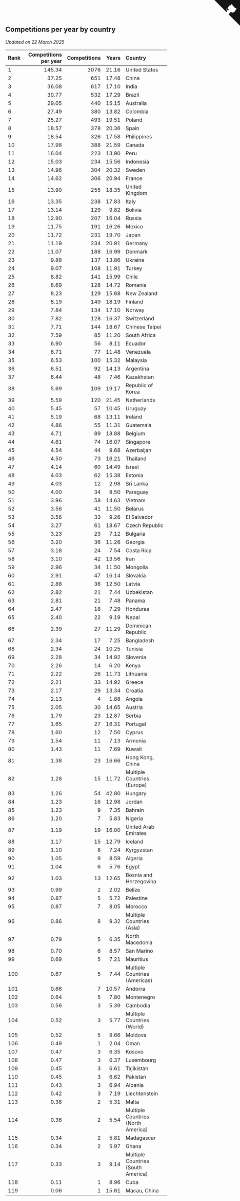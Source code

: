 ## Competitions per year by country

*Updated on 22 March 2025*

| Rank | Competitions per year | Competitions | Years | Country |
| :--- | ---: | ---: | ---: | :--- |
| 1 | 145.34 | 3076 | 21.16 | United States |
| 2 | 37.25 | 651 | 17.48 | China |
| 3 | 36.08 | 617 | 17.10 | India |
| 4 | 30.77 | 532 | 17.29 | Brazil |
| 5 | 29.05 | 440 | 15.15 | Australia |
| 6 | 27.49 | 380 | 13.82 | Colombia |
| 7 | 25.27 | 493 | 19.51 | Poland |
| 8 | 18.57 | 378 | 20.36 | Spain |
| 9 | 18.54 | 326 | 17.58 | Philippines |
| 10 | 17.98 | 388 | 21.59 | Canada |
| 11 | 16.04 | 223 | 13.90 | Peru |
| 12 | 15.03 | 234 | 15.56 | Indonesia |
| 13 | 14.96 | 304 | 20.32 | Sweden |
| 14 | 14.62 | 306 | 20.94 | France |
| 15 | 13.90 | 255 | 18.35 | United Kingdom |
| 16 | 13.35 | 238 | 17.83 | Italy |
| 17 | 13.14 | 129 | 9.82 | Bolivia |
| 18 | 12.90 | 207 | 16.04 | Russia |
| 19 | 11.75 | 191 | 16.26 | Mexico |
| 20 | 11.72 | 231 | 19.70 | Japan |
| 21 | 11.19 | 234 | 20.91 | Germany |
| 22 | 11.07 | 188 | 16.99 | Denmark |
| 23 | 9.88 | 137 | 13.86 | Ukraine |
| 24 | 9.07 | 108 | 11.91 | Turkey |
| 25 | 8.82 | 141 | 15.99 | Chile |
| 26 | 8.69 | 128 | 14.72 | Romania |
| 27 | 8.23 | 129 | 15.68 | New Zealand |
| 28 | 8.19 | 149 | 18.19 | Finland |
| 29 | 7.84 | 134 | 17.10 | Norway |
| 30 | 7.82 | 128 | 16.37 | Switzerland |
| 31 | 7.71 | 144 | 18.67 | Chinese Taipei |
| 32 | 7.59 | 85 | 11.20 | South Africa |
| 33 | 6.90 | 56 | 8.11 | Ecuador |
| 34 | 6.71 | 77 | 11.48 | Venezuela |
| 35 | 6.53 | 100 | 15.32 | Malaysia |
| 36 | 6.51 | 92 | 14.13 | Argentina |
| 37 | 6.44 | 48 | 7.46 | Kazakhstan |
| 38 | 5.69 | 109 | 19.17 | Republic of Korea |
| 39 | 5.59 | 120 | 21.45 | Netherlands |
| 40 | 5.45 | 57 | 10.45 | Uruguay |
| 41 | 5.19 | 68 | 13.11 | Ireland |
| 42 | 4.86 | 55 | 11.31 | Guatemala |
| 43 | 4.71 | 89 | 18.88 | Belgium |
| 44 | 4.61 | 74 | 16.07 | Singapore |
| 45 | 4.54 | 44 | 9.68 | Azerbaijan |
| 46 | 4.50 | 73 | 16.21 | Thailand |
| 47 | 4.14 | 60 | 14.49 | Israel |
| 48 | 4.03 | 62 | 15.38 | Estonia |
| 49 | 4.03 | 12 | 2.98 | Sri Lanka |
| 50 | 4.00 | 34 | 8.50 | Paraguay |
| 51 | 3.96 | 58 | 14.63 | Vietnam |
| 52 | 3.56 | 41 | 11.50 | Belarus |
| 53 | 3.56 | 33 | 9.26 | El Salvador |
| 54 | 3.27 | 61 | 18.67 | Czech Republic |
| 55 | 3.23 | 23 | 7.12 | Bulgaria |
| 56 | 3.20 | 36 | 11.26 | Georgia |
| 57 | 3.18 | 24 | 7.54 | Costa Rica |
| 58 | 3.10 | 42 | 13.56 | Iran |
| 59 | 2.96 | 34 | 11.50 | Mongolia |
| 60 | 2.91 | 47 | 16.14 | Slovakia |
| 61 | 2.88 | 36 | 12.50 | Latvia |
| 62 | 2.82 | 21 | 7.44 | Uzbekistan |
| 63 | 2.81 | 21 | 7.48 | Panama |
| 64 | 2.47 | 18 | 7.29 | Honduras |
| 65 | 2.40 | 22 | 9.19 | Nepal |
| 66 | 2.39 | 27 | 11.29 | Dominican Republic |
| 67 | 2.34 | 17 | 7.25 | Bangladesh |
| 68 | 2.34 | 24 | 10.25 | Tunisia |
| 69 | 2.28 | 34 | 14.92 | Slovenia |
| 70 | 2.26 | 14 | 6.20 | Kenya |
| 71 | 2.22 | 26 | 11.73 | Lithuania |
| 72 | 2.21 | 33 | 14.92 | Greece |
| 73 | 2.17 | 29 | 13.34 | Croatia |
| 74 | 2.13 | 4 | 1.88 | Angola |
| 75 | 2.05 | 30 | 14.65 | Austria |
| 76 | 1.79 | 23 | 12.87 | Serbia |
| 77 | 1.65 | 27 | 16.31 | Portugal |
| 78 | 1.60 | 12 | 7.50 | Cyprus |
| 79 | 1.54 | 11 | 7.13 | Armenia |
| 80 | 1.43 | 11 | 7.69 | Kuwait |
| 81 | 1.38 | 23 | 16.66 | Hong Kong, China |
| 82 | 1.28 | 15 | 11.72 | Multiple Countries (Europe) |
| 83 | 1.26 | 54 | 42.80 | Hungary |
| 84 | 1.23 | 16 | 12.98 | Jordan |
| 85 | 1.23 | 9 | 7.35 | Bahrain |
| 86 | 1.20 | 7 | 5.83 | Nigeria |
| 87 | 1.19 | 19 | 16.00 | United Arab Emirates |
| 88 | 1.17 | 15 | 12.79 | Iceland |
| 89 | 1.10 | 8 | 7.24 | Kyrgyzstan |
| 90 | 1.05 | 9 | 8.59 | Algeria |
| 91 | 1.04 | 6 | 5.76 | Egypt |
| 92 | 1.03 | 13 | 12.65 | Bosnia and Herzegovina |
| 93 | 0.99 | 2 | 2.02 | Belize |
| 94 | 0.87 | 5 | 5.72 | Palestine |
| 95 | 0.87 | 7 | 8.05 | Morocco |
| 96 | 0.86 | 8 | 9.32 | Multiple Countries (Asia) |
| 97 | 0.79 | 5 | 6.35 | North Macedonia |
| 98 | 0.70 | 6 | 8.57 | San Marino |
| 99 | 0.69 | 5 | 7.21 | Mauritius |
| 100 | 0.67 | 5 | 7.44 | Multiple Countries (Americas) |
| 101 | 0.66 | 7 | 10.57 | Andorra |
| 102 | 0.64 | 5 | 7.80 | Montenegro |
| 103 | 0.56 | 3 | 5.39 | Cambodia |
| 104 | 0.52 | 3 | 5.77 | Multiple Countries (World) |
| 105 | 0.52 | 5 | 9.66 | Moldova |
| 106 | 0.49 | 1 | 2.04 | Oman |
| 107 | 0.47 | 3 | 6.35 | Kosovo |
| 108 | 0.47 | 3 | 6.37 | Luxembourg |
| 109 | 0.45 | 3 | 6.61 | Tajikistan |
| 110 | 0.45 | 3 | 6.62 | Pakistan |
| 111 | 0.43 | 3 | 6.94 | Albania |
| 112 | 0.42 | 3 | 7.19 | Liechtenstein |
| 113 | 0.38 | 2 | 5.31 | Malta |
| 114 | 0.36 | 2 | 5.54 | Multiple Countries (North America) |
| 115 | 0.34 | 2 | 5.81 | Madagascar |
| 116 | 0.34 | 2 | 5.97 | Ghana |
| 117 | 0.33 | 3 | 9.14 | Multiple Countries (South America) |
| 118 | 0.11 | 1 | 8.96 | Cuba |
| 119 | 0.06 | 1 | 15.61 | Macau, China |


<a href="https://github.com/JustinTimeCuber/wca_statistics" class="github-corner" aria-label="View source on Github"><svg width="80" height="80" viewBox="0 0 250 250" style="fill:#151513; color:#fff; position: absolute; top: 0; border: 0; right: 0;" aria-hidden="true"><path d="M0,0 L115,115 L130,115 L142,142 L250,250 L250,0 Z"></path><path d="M128.3,109.0 C113.8,99.7 119.0,89.6 119.0,89.6 C122.0,82.7 120.5,78.6 120.5,78.6 C119.2,72.0 123.4,76.3 123.4,76.3 C127.3,80.9 125.5,87.3 125.5,87.3 C122.9,97.6 130.6,101.9 134.4,103.2" fill="currentColor" style="transform-origin: 130px 106px;" class="octo-arm"></path><path d="M115.0,115.0 C114.9,115.1 118.7,116.5 119.8,115.4 L133.7,101.6 C136.9,99.2 139.9,98.4 142.2,98.6 C133.8,88.0 127.5,74.4 143.8,58.0 C148.5,53.4 154.0,51.2 159.7,51.0 C160.3,49.4 163.2,43.6 171.4,40.1 C171.4,40.1 176.1,42.5 178.8,56.2 C183.1,58.6 187.2,61.8 190.9,65.4 C194.5,69.0 197.7,73.2 200.1,77.6 C213.8,80.2 216.3,84.9 216.3,84.9 C212.7,93.1 206.9,96.0 205.4,96.6 C205.1,102.4 203.0,107.8 198.3,112.5 C181.9,128.9 168.3,122.5 157.7,114.1 C157.9,116.9 156.7,120.9 152.7,124.9 L141.0,136.5 C139.8,137.7 141.6,141.9 141.8,141.8 Z" fill="currentColor" class="octo-body"></path></svg></a><style>.github-corner:hover .octo-arm{animation:octocat-wave 560ms ease-in-out}@keyframes octocat-wave{0%,100%{transform:rotate(0)}20%,60%{transform:rotate(-25deg)}40%,80%{transform:rotate(10deg)}}@media (max-width:500px){.github-corner:hover .octo-arm{animation:none}.github-corner .octo-arm{animation:octocat-wave 560ms ease-in-out}}</style>
